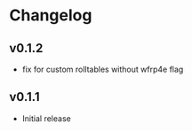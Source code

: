 # Changelog

## v0.1.2
* fix for custom rolltables without wfrp4e flag

## v0.1.1
* Initial release

